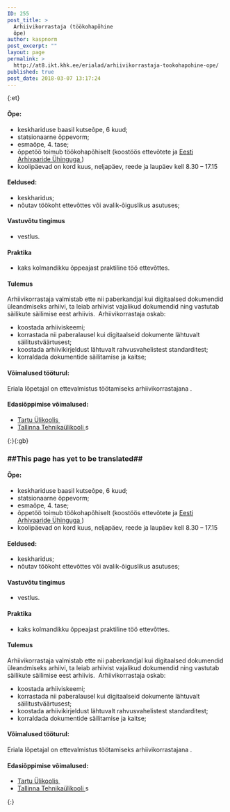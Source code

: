 ```yaml
---
ID: 255
post_title: >
  Arhiivikorrastaja (töökohapõhine
  õpe)
author: kaspnorm
post_excerpt: ""
layout: page
permalink: >
  http://at8.ikt.khk.ee/erialad/arhiivikorrastaja-tookohapohine-ope/
published: true
post_date: 2018-03-07 13:17:24
---
```

{:et}<h4><b>Õpe:</b></h4>
<ul>
 	<li>keskhariduse baasil kutseõpe, 6 kuud;</li>
 	<li>statsionaarne õppevorm;</li>
 	<li>esmaõpe, 4. tase;</li>
 	<li>õppetöö toimub töökohapõhiselt (koostöös ettevõtete ja <a class="external" href="http://www.eay.ee/" target="_blank" rel="external noopener">Eesti Arhivaaride Ühinguga <img src="http://khk.ee/wp/wp-content/themes/khk/images/external.png" alt="" /></a>)</li>
 	<li>koolipäevad on kord kuus, neljapäev, reede ja laupäev kell 8.30 – 17.15</li>
</ul>
<h4><b>Eeldused:</b></h4>
<ul>
 	<li>keskharidus;</li>
 	<li>nõutav töökoht ettevõttes või avalik-õiguslikus asutuses;</li>
</ul>
<h4><b>Vastuvõtu tingimus</b></h4>
<ul>
 	<li>vestlus.</li>
</ul>
<h4><b>Praktika</b></h4>
<ul>
 	<li>kaks kolmandikku õppeajast praktiline töö ettevõttes.</li>
</ul>
<h4><b>Tulemus</b></h4>
Arhiivikorrastaja valmistab ette nii paberkandjal kui digitaalsed dokumendid üleandmiseks arhiivi, ta leiab arhiivist vajalikud dokumendid ning vastutab säilikute säilimise eest arhiivis.  Arhiivikorrastaja oskab:
<ul>
 	<li>koostada arhiiviskeemi;</li>
 	<li>korrastada nii paberalausel kui digitaalseid dokumente lähtuvalt säilitustväärtusest;</li>
 	<li>koostada arhiivikirjeldust lähtuvalt rahvusvahelistest standarditest;</li>
 	<li>korraldada dokumentide säilitamise ja kaitse;</li>
</ul>
<h4><b>Võimalused tööturul:</b></h4>
Eriala lõpetajal on ettevalmistus töötamiseks arhiivikorrastajana .
<h4><b>Edas</b><b>iõppimise võimalused:</b></h4>
<ul>
 	<li><a class="external" href="http://ut.ee/" rel="external">Tartu Ülikoolis <img src="http://khk.ee/wp/wp-content/themes/khk/images/external.png" alt="" /></a></li>
 	<li><a class="external" href="http://ttu.ee/" rel="external">Tallinna Tehnikaülikooli <img src="http://khk.ee/wp/wp-content/themes/khk/images/external.png" alt="" /></a>s</li>
</ul>{:}{:gb}<h3>##This page has yet to be translated##</h3>
<h4><b>Õpe:</b></h4>
<ul>
 	<li>keskhariduse baasil kutseõpe, 6 kuud;</li>
 	<li>statsionaarne õppevorm;</li>
 	<li>esmaõpe, 4. tase;</li>
 	<li>õppetöö toimub töökohapõhiselt (koostöös ettevõtete ja <a class="external" href="http://www.eay.ee/" target="_blank" rel="external noopener">Eesti Arhivaaride Ühinguga <img src="http://khk.ee/wp/wp-content/themes/khk/images/external.png" alt="" /></a>)</li>
 	<li>koolipäevad on kord kuus, neljapäev, reede ja laupäev kell 8.30 – 17.15</li>
</ul>
<h4><b>Eeldused:</b></h4>
<ul>
 	<li>keskharidus;</li>
 	<li>nõutav töökoht ettevõttes või avalik-õiguslikus asutuses;</li>
</ul>
<h4><b>Vastuvõtu tingimus</b></h4>
<ul>
 	<li>vestlus.</li>
</ul>
<h4><b>Praktika</b></h4>
<ul>
 	<li>kaks kolmandikku õppeajast praktiline töö ettevõttes.</li>
</ul>
<h4><b>Tulemus</b></h4>
Arhiivikorrastaja valmistab ette nii paberkandjal kui digitaalsed dokumendid üleandmiseks arhiivi, ta leiab arhiivist vajalikud dokumendid ning vastutab säilikute säilimise eest arhiivis.  Arhiivikorrastaja oskab:
<ul>
 	<li>koostada arhiiviskeemi;</li>
 	<li>korrastada nii paberalausel kui digitaalseid dokumente lähtuvalt säilitustväärtusest;</li>
 	<li>koostada arhiivikirjeldust lähtuvalt rahvusvahelistest standarditest;</li>
 	<li>korraldada dokumentide säilitamise ja kaitse;</li>
</ul>
<h4><b>Võimalused tööturul:</b></h4>
Eriala lõpetajal on ettevalmistus töötamiseks arhiivikorrastajana .
<h4><b>Edas</b><b>iõppimise võimalused:</b></h4>
<ul>
 	<li><a class="external" href="http://ut.ee/" rel="external">Tartu Ülikoolis <img src="http://khk.ee/wp/wp-content/themes/khk/images/external.png" alt="" /></a></li>
 	<li><a class="external" href="http://ttu.ee/" rel="external">Tallinna Tehnikaülikooli <img src="http://khk.ee/wp/wp-content/themes/khk/images/external.png" alt="" /></a>s</li>
</ul>{:}